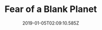 ---
title: Fear of a Blank Planet
artist: Porcupine Tree
date: 2019-01-05T02:09:10.585Z
cover: /img/fear_of_a_blank_planet.jpg
styles:
  - Progressive Rock
links:
  spotify: ""
  youtube: https://music.youtube.com/playlist?list=PLFAeUG_MperAur5UVpbwIuwAqjmaxShHG
  applemusic: https://itunes.apple.com/us/album/fear-of-a-blank-planet-live/992119577?i=992119579&uo=4
  soundcloud: ""
  bandcamp: ""
  googleplay: https://play.google.com/music/m/Tpsjmaykiebookcqysny2wh3t6u?signup_if_needed=1
  deezer: https://www.deezer.com/fr/album/80222
---